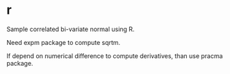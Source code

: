 # r
Sample correlated bi-variate normal using R.

Need expm package to compute sqrtm.

If depend on numerical difference to compute derivatives, than use pracma package.
